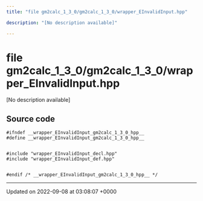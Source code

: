 ```yaml
---
title: "file gm2calc_1_3_0/gm2calc_1_3_0/wrapper_EInvalidInput.hpp"

description: "[No description available]"

---
```


# file gm2calc_1_3_0/gm2calc_1_3_0/wrapper_EInvalidInput.hpp

[No description available]




## Source code

```
#ifndef __wrapper_EInvalidInput_gm2calc_1_3_0_hpp__
#define __wrapper_EInvalidInput_gm2calc_1_3_0_hpp__


#include "wrapper_EInvalidInput_decl.hpp"
#include "wrapper_EInvalidInput_def.hpp"


#endif /* __wrapper_EInvalidInput_gm2calc_1_3_0_hpp__ */
```


-------------------------------

Updated on 2022-09-08 at 03:08:07 +0000
